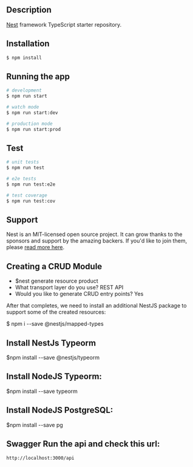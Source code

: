 ## Description

[Nest](https://github.com/nestjs/nest) framework TypeScript starter repository.

## Installation

```bash
$ npm install
```

## Running the app

```bash
# development
$ npm run start

# watch mode
$ npm run start:dev

# production mode
$ npm run start:prod
```

## Test

```bash
# unit tests
$ npm run test

# e2e tests
$ npm run test:e2e

# test coverage
$ npm run test:cov
```

## Support

Nest is an MIT-licensed open source project. It can grow thanks to the sponsors and support by the amazing backers. If you'd like to join them, please [read more here](https://docs.nestjs.com/support).


## Creating a CRUD Module

- $nest generate resource product
- What transport layer do you use? REST API
- Would you like to generate CRUD entry points? Yes

After that completes, we need to install an additional NestJS package to support some of the created resources:

$ npm i --save @nestjs/mapped-types


## Install NestJs Typeorm 
$npm install --save @nestjs/typeorm

## Install NodeJS Typeorm:
$npm install --save typeorm

## Install NodeJS PostgreSQL:
$npm install --save pg

## Swagger Run the api and check this url:
`http://localhost:3000/api`

